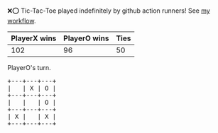 :x::o: Tic-Tac-Toe played indefinitely by github action runners! See [my workflow](.github/workflows/play.yaml).

|PlayerX wins|PlayerO wins|Ties|
|-|-|-|
|102|96|50|

PlayerO's turn.

<pre>
+---+---+---+
|   | X | O |
+---+---+---+
|   |   | O |
+---+---+---+
| X |   | X |
+---+---+---+
</pre>